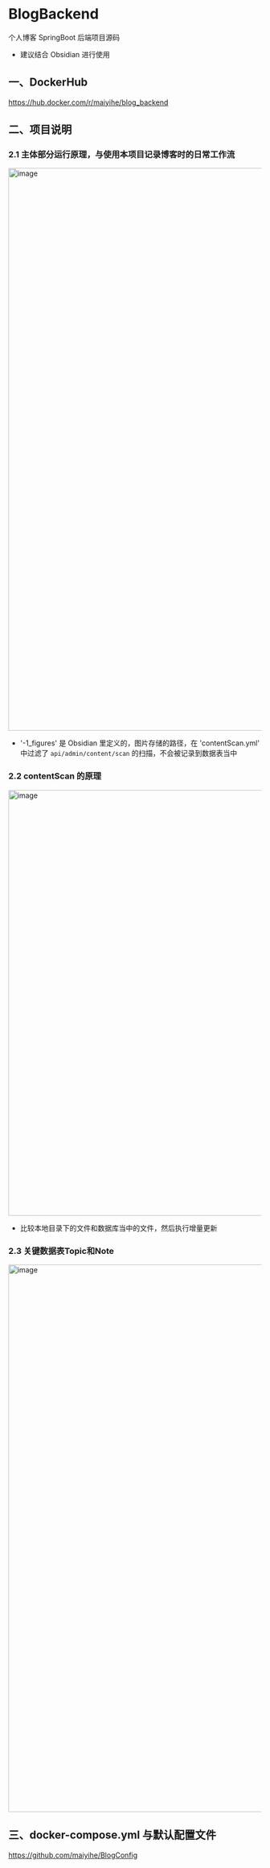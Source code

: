 # BlogBackend
个人博客 SpringBoot 后端项目源码
- 建议结合 Obsidian 进行使用

## 一、DockerHub
https://hub.docker.com/r/maiyihe/blog_backend

## 二、项目说明
### 2.1 主体部分运行原理，与使用本项目记录博客时的日常工作流
<img width="1424" height="1117" alt="image" src="https://github.com/user-attachments/assets/8c701605-afb5-4bbb-b6d7-b8a6c00c3924" />

- '-1_figures' 是 Obsidian 里定义的，图片存储的路径，在 'contentScan.yml' 中过滤了 `api/admin/content/scan` 的扫描，不会被记录到数据表当中

### 2.2 contentScan 的原理
<img width="1371" height="845" alt="image" src="https://github.com/user-attachments/assets/670a8ddd-58b5-4b1d-8964-7913f02657a1" />

- 比较本地目录下的文件和数据库当中的文件，然后执行增量更新

### 2.3 关键数据表Topic和Note
<img width="1688" height="1087" alt="image" src="https://github.com/user-attachments/assets/f36110d2-6433-43ae-a915-907d1ff94277" />

## 三、docker-compose.yml 与默认配置文件
https://github.com/maiyihe/BlogConfig
